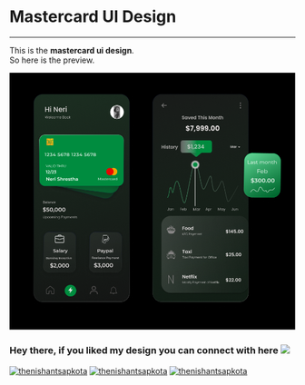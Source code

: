 # Mastercard UI Design
***
This is the **mastercard ui design**. </br>
So here is the preview. 
</br>

![Mastercard UI Design](https://github.com/shresthaneri/MasterCardUI/blob/main/readmeresources/Compressed_Mastercard_UI.png)
</br>

### Hey there, if you liked my design you can connect with here <img src="https://media.giphy.com/media/hvRJCLFzcasrR4ia7z/giphy.gif" width="25px"></br>

<p align="left">
<a href="https://fb.com/shresthaneri" target="blank"><img align="center" src="https://raw.githubusercontent.com/rahuldkjain/github-profile-readme-generator/master/src/images/icons/Social/facebook.svg" alt="thenishantsapkota" height="30" width="40" /></a>
<a href="https://instagram.com/shresthanerii" target="blank"><img align="center" src="https://raw.githubusercontent.com/rahuldkjain/github-profile-readme-generator/master/src/images/icons/Social/instagram.svg" alt="thenishantsapkota" height="30" width="40" /></a>
<a href="https://linkedin.com/in/shresthaneri/" target="blank"><img align="center" src="https://upload.wikimedia.org/wikipedia/commons/thumb/c/ca/LinkedIn_logo_initials.png/600px-LinkedIn_logo_initials.png" alt="thenishantsapkota" height="30" width="40" /></a>
</p>







